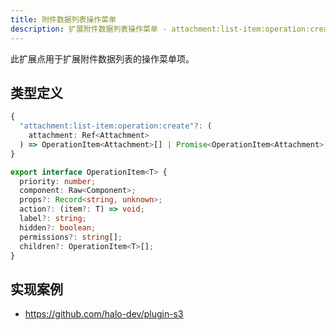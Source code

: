 ```yaml
---
title: 附件数据列表操作菜单
description: 扩展附件数据列表操作菜单 - attachment:list-item:operation:create
---
```


此扩展点用于扩展附件数据列表的操作菜单项。

## 类型定义

```ts
{
  "attachment:list-item:operation:create"?: (
    attachment: Ref<Attachment>
  ) => OperationItem<Attachment>[] | Promise<OperationItem<Attachment>[]>;
}
```

```ts title="OperationItem"
export interface OperationItem<T> {
  priority: number;
  component: Raw<Component>;
  props?: Record<string, unknown>;
  action?: (item?: T) => void;
  label?: string;
  hidden?: boolean;
  permissions?: string[];
  children?: OperationItem<T>[];
}
```

## 实现案例

- <https://github.com/halo-dev/plugin-s3>

